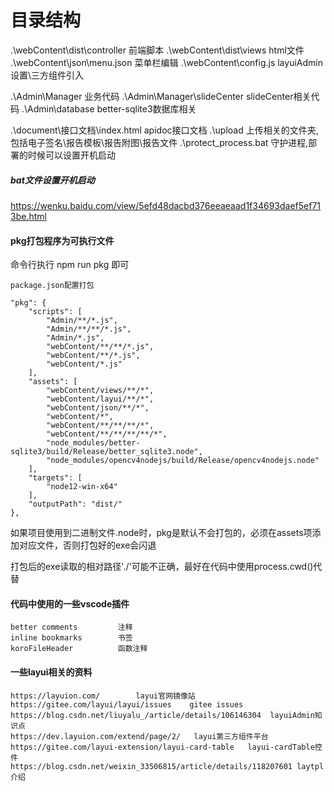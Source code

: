 <!--
 * @Author: cwx
 * @Description: 
 * @Date: 2022-08-10 11:06:22
 * @LastEditTime: 2022-08-11 10:38:52
 * @FilePath: \ReportSystem_Demo\document\files.md
-->
<!--
 * @Author: cwx
 * @Description: 关键文档说明
 * @Date: 2021-12-08 10:17:56
 * @LastEditTime: 2022-08-10 11:25:23
 * @FilePath: \ReportSystem_Demo\document\files.md
-->

# 目录结构
.\webContent\dist\controller    前端脚本
.\webContent\dist\views         html文件
.\webContent\json\menu.json     菜单栏编辑
.\webContent\config.js          layuiAdmin设置\三方组件引入

.\Admin\Manager                 业务代码
.\Admin\Manager\slideCenter     slideCenter相关代码
.\Admin\database                better-sqlite3数据库相关

.\document\接口文档\index.html  apidoc接口文档
.\upload                        上传相关的文件夹,包括电子签名\报告模板\报告附图\报告文件
.\protect_process.bat           守护进程,部署的时候可以设置开机启动

##### bat文件设置开机启动
https://wenku.baidu.com/view/5efd48dacbd376eeaeaad1f34693daef5ef713be.html

#### pkg打包程序为可执行文件
命令行执行 npm run pkg 即可

    package.json配置打包

    "pkg": {
        "scripts": [
            "Admin/**/*.js",
            "Admin/**/**/*.js",
            "Admin/*.js",
            "webContent/**/**/*.js",
            "webContent/**/*.js",
            "webContent/*.js"
        ],
        "assets": [
            "webContent/views/**/*",
            "webContent/layui/**/*",
            "webContent/json/**/*",
            "webContent/*",
            "webContent/**/**/**/*",
            "webContent/**/**/**/**/*",
            "node_modules/better-sqlite3/build/Release/better_sqlite3.node",
            "node_modules/opencv4nodejs/build/Release/opencv4nodejs.node"
        ],
        "targets": [
            "node12-win-x64"
        ],
        "outputPath": "dist/"
    },

如果项目使用到二进制文件.node时，pkg是默认不会打包的，必须在assets项添加对应文件，否则打包好的exe会闪退

打包后的exe读取的相对路径'./'可能不正确，最好在代码中使用process.cwd()代替

#### 代码中使用的一些vscode插件
    better comments         注释
    inline bookmarks        书签
    koroFileHeader          函数注释


#### 一些layui相关的资料
    https://layuion.com/        layui官网镜像站
    https://gitee.com/layui/layui/issues    gitee issues
    https://blog.csdn.net/liuyalu_/article/details/106146304  layuiAdmin知识点
    https://dev.layuion.com/extend/page/2/   layui第三方组件平台
    https://gitee.com/layui-extension/layui-card-table   layui-cardTable控件
    https://blog.csdn.net/weixin_33506815/article/details/118207601 laytpl介绍